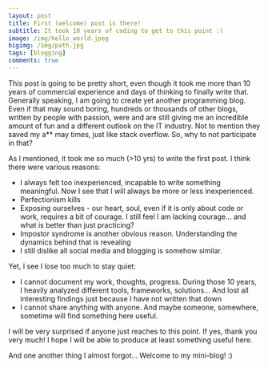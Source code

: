```yaml
---
layout: post
title: First (welcome) post is there!
subtitle: It took 10 years of coding to get to this point :)
image: /img/hello_world.jpeg
bigimg: /img/path.jpg
tags: [blogging]
comments: true
---
```


This post is going to be pretty short, even though it took me more than 10 years of commercial experience and days of thinking to finally write that. Generally speaking, I am going to create yet another programming blog. Even if that may sound boring, hundreds or thousands of other blogs, written by people with passion, were and are still giving me an incredible amount of fun and a different outlook on the IT industry. Not to mention they saved my a** may times, just like stack overflow. So, why to not participate in that?

As I mentioned, it took me so much (>10 yrs) to write the first post. I think there were various reasons:
- I always felt too inexperienced, incapable to write something meaningful. Now I see that I will always be more or less inexperienced.
- Perfectionism kills
- Exposing ourselves - our heart, soul, even if it is only about code or work, requires a bit of courage. I still feel I am lacking courage... and what is better than just practicing?
- Impostor syndrome is another obvious reason. Understanding the dynamics behind that is revealing
- I still dislike all social media and blogging is somehow similar.

Yet, I see I lose too much to stay quiet:
- I cannot document my work, thoughts, progress. During those 10 years, I heavily analyzed different tools, frameworks, solutions... And lost all interesting findings just because I have not written that down
- I cannot share anything with anyone. And maybe someone, somewhere, sometime will find something here useful.


I will be very surprised if anyone just reaches to this point. If yes, thank you very much! I hope  I will be able to produce at least something useful here.

And one another thing I almost forgot... Welcome to my mini-blog! :)